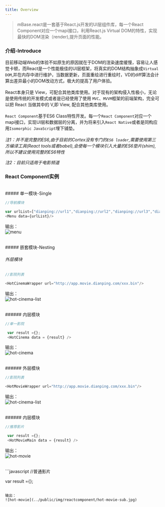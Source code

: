 ```yaml
---
title: Overview
---
```



> mBase.react是一套基于React.js开发的UI层组件库，每一个React Component对应一个mapi接口，利用React.js Virtual DOM的特性，实现最快的DOM渲染（render),提升页面的性能。

### 介绍-Introduce

  目前移动端Web的体验不如原生的原因就在于DOM的渲染速度缓慢，容易让人感觉卡顿，而React是一个性能极佳的UI层框架，将真实的DOM结构抽象成`Virtual DOM`,并在内存中进行维护，当数据更新，页面重绘进行重绘时，VD的diff算法会计算出差异最小的DOM改动方式，极大的提高了用户体验。   
<br /> 
  React本身只是 View，可配合其他类库使用。对于现有的架构侵入性极小，无论是使用传统的开发模式或者是已经使用了使用 `MVC`、`MVVM`框架的前端架构，完全可以把 React 当做其中的 V,即 View, 配合其他类库使用。   
<br />
`React Component`基于ES6 Class特性开发。每一个`React Component`对应一个mapi接口，实现UI层和数据层的分离，并为将来引入`React Native`或者是同构应用`Isomorphic JavaScript`埋下铺垫。   
<br />
*注1：并不是完整的ES6,由于目前的Cortex没有专门的`ES6 loader`,需要使用第三方编译工具(React tools或者babel),会使每一个模块引入大量的ES6垫片(shim),所以不建议使用完整的ES6特性*      
  
*注2：目前只适用于电影频道*   


### React Component实例

<br />
##### 单一模块-Single

```javascript
//导航模块

var urlList=["dianping://url1","dianping://url2","dianping://url3","dianping://url4"];
<Menu data={urlList}/>
```   

输出：   
![menu](../public/img/reactcomponent/menu.jpg)

<br />
##### 嵌套模块-Nesting


###### 外层模块

```javascript
//影院列表

<HotCinemaWrapper url="http://app.movie.dianping.com/xxx.bin"/>
```

输出：   
![hot-cinema-list](../public/img/reactcomponent/hot-cinema-list.jpg)

<br />
###### 内层模块

```javascript
//单一影院

 var result ={};
 <HotCinema data = {result} />
```

输出：   
![hot-cinema](../public/img/reactcomponent/hot-cinema.jpg)

<br />
###### 外层模块

```javascript
//影院列表

<HotMovieWrapper url="http://app.movie.dianping.com/xxx.bin"/>
```

输出：   
![hot-cinema-list](../public/img/reactcomponent/hot-movie-list.jpg)


<br />
###### 内层模块

```javascript
//推荐影片

 var result ={};
 <HotMovieMain data = {result} />
```

输出：    
![hot-movie](../public/img/reactcomponent/hot-movie-main.jpg)

<br />
```javascript
//普通影片

 var result ={};
 <HotMovieSub data = {result} />
```

输出：   
![hot-movie](../public/img/reactcomponent/hot-movie-sub.jpg)


